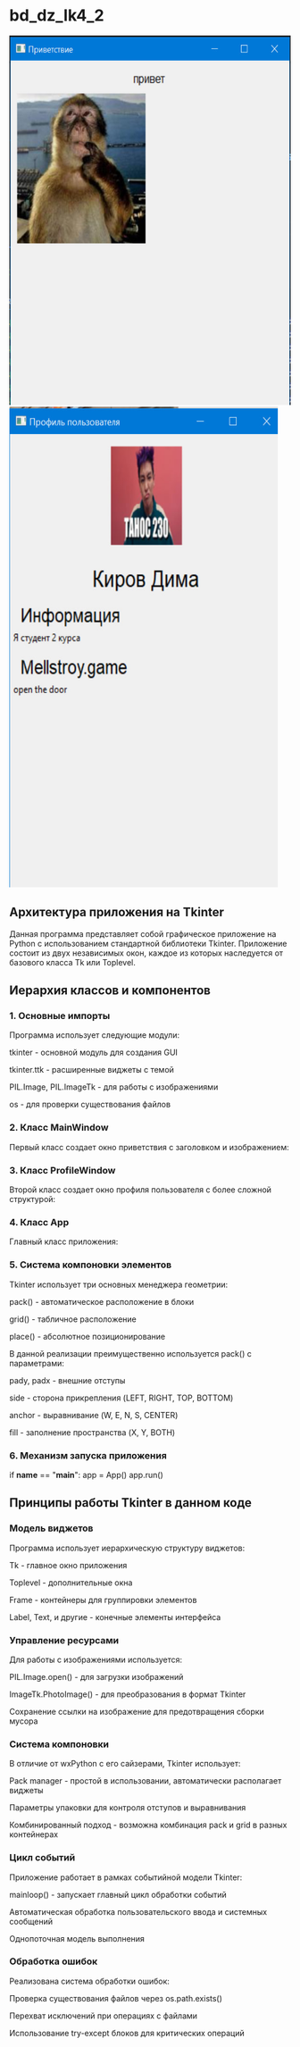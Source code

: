 # bd_dz_lk4_2
<img width="562" height="662" alt="приветствие" src="https://github.com/2crsSpoibd2526/bd_dz_lk4_1/blob/main/ph1.jpg" />
<img width="481" height="861" alt="{B8F47BE3-545B-4F61-8E8B-1D77B646BA5F}" src="https://github.com/2crsSpoibd2526/bd_dz_lk4_1/blob/main/ph2.jpg" />

## Архитектура приложения на Tkinter
Данная программа представляет собой графическое приложение на Python с использованием стандартной библиотеки Tkinter. Приложение состоит из двух независимых окон, каждое из которых наследуется от базового класса Tk или Toplevel.

## Иерархия классов и компонентов
### 1. Основные импорты
Программа использует следующие модули:

tkinter - основной модуль для создания GUI

tkinter.ttk - расширенные виджеты с темой

PIL.Image, PIL.ImageTk - для работы с изображениями

os - для проверки существования файлов

### 2. Класс MainWindow
Первый класс создает окно приветствия с заголовком и изображением:

### 3. Класс ProfileWindow
Второй класс создает окно профиля пользователя с более сложной структурой:

### 4. Класс App
Главный класс приложения:

### 5. Система компоновки элементов
Tkinter использует три основных менеджера геометрии:

pack() - автоматическое расположение в блоки

grid() - табличное расположение

place() - абсолютное позиционирование

В данной реализации преимущественно используется pack() с параметрами:

pady, padx - внешние отступы

side - сторона прикрепления (LEFT, RIGHT, TOP, BOTTOM)

anchor - выравнивание (W, E, N, S, CENTER)

fill - заполнение пространства (X, Y, BOTH)

### 6. Механизм запуска приложения

if __name__ == "__main__":
    app = App()
    app.run()

## Принципы работы Tkinter в данном коде
### Модель виджетов
Программа использует иерархическую структуру виджетов:

Tk - главное окно приложения

Toplevel - дополнительные окна

Frame - контейнеры для группировки элементов

Label, Text, и другие - конечные элементы интерфейса

### Управление ресурсами
Для работы с изображениями используется:

PIL.Image.open() - для загрузки изображений

ImageTk.PhotoImage() - для преобразования в формат Tkinter

Сохранение ссылки на изображение для предотвращения сборки мусора

### Система компоновки
В отличие от wxPython с его сайзерами, Tkinter использует:

Pack manager - простой в использовании, автоматически располагает виджеты

Параметры упаковки для контроля отступов и выравнивания

Комбинированный подход - возможна комбинация pack и grid в разных контейнерах

### Цикл событий
Приложение работает в рамках событийной модели Tkinter:

mainloop() - запускает главный цикл обработки событий

Автоматическая обработка пользовательского ввода и системных сообщений

Однопоточная модель выполнения

### Обработка ошибок
Реализована система обработки ошибок:

Проверка существования файлов через os.path.exists()

Перехват исключений при операциях с файлами

Использование try-except блоков для критических операций
